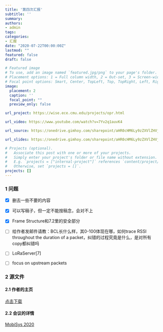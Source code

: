 ```yaml
---
title: '第四次汇报'
subtitle: ''
summary: 
authors:
- admin
tags:
categories:
- 汇报
date: "2020-07-22T00:00:00Z"
lastmod: ""
featured: false
draft: false

# Featured image
# To use, add an image named `featured.jpg/png` to your page's folder.
# Placement options: 1 = Full column width, 2 = Out-set, 3 = Screen-width
# Focal point options: Smart, Center, TopLeft, Top, TopRight, Left, Right, BottomLeft, Bottom, BottomRight
image:
  placement: 2
  caption: ''
  focal_point: ""
  preview_only: false

url_project: https://wise.ece.cmu.edu/projects/opr.html

url_video: https://www.youtube.com/watch?v=7Yv2q1auvK4

url_source: https://onedrive.gimhoy.com/sharepoint/aHR0cHM6Ly9zZXVlZHVjbjEtbXkuc2hhcmVwb2ludC5jb20vOmI6L2cvcGVyc29uYWwvMjIwMjA0NjAxX3NldV9lZHVfY24vRVRLXzBKYnZYdUJPbmpoYXZYeWZEcndCVEkxZUlPWWY2QjQzTzVwLXFyS0JnQT9lPVp2eXlhOQ==.mp3

url_slides: https://onedrive.gimhoy.com/sharepoint/aHR0cHM6Ly9zZXVlZHVjbjEtbXkuc2hhcmVwb2ludC5jb20vOmI6L2cvcGVyc29uYWwvMjIwMjA0NjAxX3NldV9lZHVfY24vRVgtZ1lOM3BJZnRKbnRYY1ZoX2VESVVCZWFobXRoUXM0NGxkRGFtdm51bzkxdz9lPXp4TWttcQ==.mp3

# Projects (optional).
#   Associate this post with one or more of your projects.
#   Simply enter your project's folder or file name without extension.
#   E.g. `projects = ["internal-project"]` references `content/project/deep-learning/index.md`.
#   Otherwise, set `projects = []`.
projects: []
---
```


### 1 问题

- [x] 删去一些不要的内容
- [x] 可以写稿子，但一定不能按稿念，会对不上
- [x] Frame Structure和7.2里的安全部分
- [ ] 给作者发邮件请教：BCL长什么样，其0-100体现在哪，如何trace RSSI throughout the duration of a packet，纠错的过程究竟是什么，是对所有copy都纠错吗
- [ ] LoRaServer[7]
- [ ] focus on upstream packets


<!--more-->

### 2 源文件


#### 2.1 作者的主页 
[点击下载](http://artur.balanuta.com/)

#### 2.2 会议的详情 
[MobiSys 2020](https://www.sigmobile.org/mobisys/2020/)
